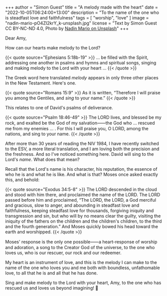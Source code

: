 +++
author = "Simon Guest"
title = "A melody made with the heart"
date = "2022-10-05T06:24:00+13:00"
description = "To the name of the one who is steadfast love and faithfulness"
tags = [ "worship", "love" ]
image = "nadin-mario-pO4ZI2krY_k-unsplash.jpg"
license = "Text by Simon Guest CC BY-NC-ND 4.0, Photo by [Nadin Mario on Unsplash](https://unsplash.com/photos/pO4ZI2krY_k)"
+++

Dear Amy,

How can our hearts make melody to the Lord?

{{< quote source="Ephesians 5:18b-19" >}}
... be filled with the Spirit, addressing one another in psalms and hymns and spiritual songs, singing and making melody to the Lord with your heart ...
{{< /quote >}}

The Greek word here translated _melody_ appears in only three other places in the New Testament. Here's one.

{{< quote source="Romans 15:9" >}}
As it is written, “Therefore I will praise you among the Gentiles, and _sing_ to your name.”
{{< /quote >}}

This relates to one of David's psalms of deliverance.

{{< quote source="Psalm 18:46-49" >}}
The LORD lives, and blessed be my rock, and exalted be the God of my salvation⸺the God who ...  rescued me from my enemies ... .  For this I will praise you, O LORD, among the nations, and sing to your name.
{{< /quote >}}

After more than 30 years of reading the NIV 1984, I have recently switched to the ESV, a more literal translation, and I am loving both the precision and the freshness. And so I've noticed something here. David will sing to the Lord's _name_. What does that mean?

Recall that the Lord's name is his character, his reputation, the essence of who he is and what he is like. And what is that? Moses once asked exactly this, and behold:

{{< quote source="Exodus 34:5-8" >}}
The LORD descended in the cloud and stood with him there, and proclaimed the name of the LORD. The LORD passed before him and proclaimed, “The LORD, the LORD, a God merciful and gracious, slow to anger, and abounding in steadfast love and faithfulness, keeping steadfast love for thousands, forgiving iniquity and transgression and sin, but who will by no means clear the guilty, visiting the iniquity of the fathers on the children and the children's children, to the third and the fourth generation.” And Moses quickly bowed his head toward the earth and worshipped.
{{< /quote >}}

Moses' response is the only one possible⸺a heart-response of worship and adoration, a song to the Creator God of the universe, to the one who loves us, who is our rescuer, our rock and our redeemer.

My heart is an instrument of love, and this is the melody I can make to the name of the one who loves you and me both with boundless, unfathomable love, to all that he is and all that he has done.

Sing and make melody to the Lord with your heart, Amy, to the one who has rescued us and loves us beyond imagining! 🙏
